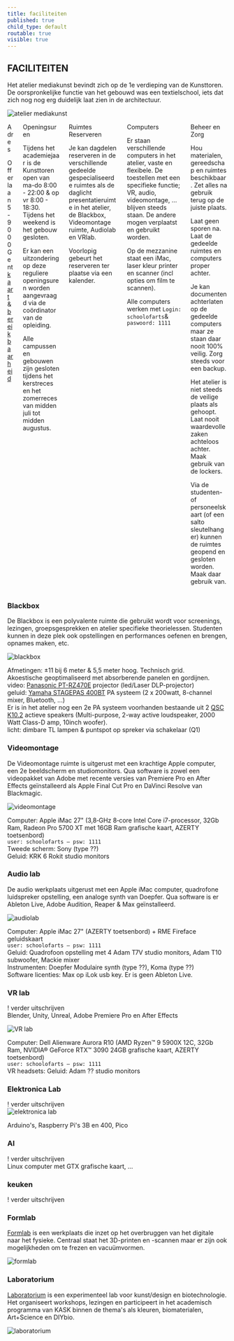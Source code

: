 ```yaml
---
title: faciliteiten
published: true
child_type: default
routable: true
visible: true
---
```


## FACILITEITEN

Het atelier mediakunst bevindt zich op de 1e verdieping van de Kunsttoren. De oorspronkelijke functie van het gebouwd was een textielschool, iets dat zich nog nog erg duidelijk laat zien in de architectuur.     

![atelier mediakunst](uitkijk.jpg)

<div class="columns">
  <div class="column col-6 col-xs-12">
    <div class="card">
      <div class="card-header">
        <div class="card-title h4">Adres</div>
      </div>
      <div class="card-body">
        <p>Offerlaan 5 - 9000 Gent<br>
        <a href="https://www.google.com/maps/dir//Offerlaan+5,+9000+Gent/@51.0442882,3.7048299,987m/data=!3m1!1e3!4m8!4m7!1m0!1m5!1m1!1s0x47c37166edf87939:0x9204369e1efa3c9f!2m2!1d3.7092073!2d51.0442883?hl=nl" target="_blanc">kaart</a> & <a
            href="https://schoolofartsgent.be/nl/over-ons/locaties/campus-bijloke-de-kunsttoren#campus-bijloke-de-kunsttoren" target="_blanc">bereikbaarheid</a></p>
      </div>
      <div class="card-image">
        <img src="https://intern.mediakunst.be/atelier/faciliteiten/ingang_offerlaan.jpg" alt="" class="img-responsive">
      </div>
    </div>
  </div>
  <div class="column col-6 col-xs-12">
    <div class="card">
      <div class="card-header">
        <div class="card-title h4">Openingsuren</div>
      </div>
      <div class="card-body">
        <p>Tijdens het academiejaar is de Kunsttoren open van ma-do 8:00 - 22:00 & op vr 8:00 - 18:30. Tijdens het weekend is het gebouw gesloten.</p>
        <p>Er kan een uitzondering op deze reguliere openingsuren worden aangevraagd via de coördinator van de opleiding.</p>
        <p>Alle campussen en gebouwen zijn gesloten tijdens het kerstreces en het zomerreces van midden juli tot midden augustus.</p>
      </div>
    </div>
  </div>
  <div class="column col-5 col-xs-12">
    <div class="card">
      <div class="card-header">
        <div class="card-title h4">Ruimtes Reserveren</div>
      </div>
      <div class="card-body">
        <p>Je kan dagdelen reserveren in de verschillende gedeelde gespecialiseerde ruimtes als de daglicht presentatieruimte in het atelier, de Blackbox, Videomontage ruimte, Audiolab en VRlab.</p>
        <p>Voorlopig gebeurt het reserveren ter plaatse via een kalender.</p>
      </div>
    </div>
  </div>
  <div class="column col-7 col-xs-12">
    <div class="card">
      <div class="card-header">
        <div class="card-title h4">Computers</div>
      </div>
      <div class="card-body">
        <p>Er staan verschillende computers in het atelier, vaste en flexibele. De toestellen met een specifieke functie; VR, audio, videomontage, ... blijven steeds staan. De andere mogen verplaatst en gebruikt worden.</p>
        <p>Op de mezzanine staat een iMac, laser kleur printer en scanner (incl opties om film te scannen).</p>
        <p>Alle computers werken met <code>Login: schoolofarts</code>&<code> paswoord: 1111</code></p>
      </div>
    </div>
  </div>
  <div class="column col-12 col-xs-12">
    <div class="card bg-dark">
      <div class="card-header">
        <div class="card-title h4">Beheer en Zorg</div>
      </div>
      <div class="card-body">
        <p>Hou materialen, gereedschap en ruimtes beschikbaar. Zet alles na gebruik terug op de juiste plaats.</p>
        <p>Laat geen sporen na. Laat de gedeelde ruimtes en computers proper achter.</p>
        <p>Je kan documenten achterlaten op de gedeelde computers maar ze staan daar nooit 100% veilig. Zorg steeds voor een backup.</p>
        <p>Het atelier is niet steeds de veilige plaats als gehoopt. Laat nooit waardevolle zaken achteloos achter. Maak gebruik van de lockers.</p>
        <p>Via de studenten- of personeelskaart (of een salto sleutelhanger) kunnen de ruimtes geopend en gesloten worden. Maak daar gebruik van.</p>
      </div>
    </div>
  </div>
</div>

### Blackbox

De Blackbox is een polyvalente ruimte die gebruikt wordt voor screenings, lezingen, groepsgesprekken en atelier specifieke theorielessen. Studenten kunnen in deze plek ook opstellingen en performances oefenen en brengen, opnames maken, etc.

![blackbox](blackbox.jpg)

Afmetingen: ±11 bij 6 meter & 5,5 meter hoog. Technisch grid.    
Akoestische geoptimaliseerd met absorberende panelen en gordijnen.    
video: [Panasonic PT-RZ470E](https://nl.business.panasonic.be/visual-system/sites/default/eu-files/visual-systems/files/technical_downloads/PT-RZ470E_E.pdf) projector (led/Laser DLP-projector)    
geluid: [Yamaha STAGEPAS 400BT](https://usa.yamaha.com/files/download/other_assets/1/1142301/stagepas_600bt_en_om_c0.pdf) PA systeem (2 x 200watt, 8-channel mixer, Bluetooth, ...)    
Er is in het atelier nog een 2e PA systeem voorhanden bestaande uit 2 [QSC K10.2](https://www.qsc.com/resource-files/productresources/spk/k.2/q_spk_k2_usermanual.pdf) actieve speakers (Multi-purpose, 2-way active loudspeaker, 2000 Watt Class-D amp, 10inch woofer).    
licht: dimbare TL lampen & puntspot op spreker via schakelaar (Q1)

### Videomontage

De Videomontage ruimte is uitgerust met een krachtige Apple computer, een 2e beeldscherm en studiomonitors. Qua software is zowel een videopakket van Adobe met recente versies van Premiere Pro en After Effects geïnstalleerd als Apple Final Cut Pro en DaVinci Resolve van Blackmagic.    

![videomontage](videomontage.jpg)

Computer: Apple iMac 27" (3,8‐GHz 8‐core Intel Core i7-processor, 32Gb Ram, Radeon
Pro 5700 XT met 16GB Ram  grafische kaart, AZERTY toetsenbord)  
`user: schoolofarts – psw: 1111`  
Tweede scherm: Sony (type ??)  
Geluid: KRK 6 Rokit studio monitors

### Audio lab

De audio werkplaats uitgerust met een Apple iMac computer, quadrofone luidspreker opstelling, een analoge synth van Doepfer. Qua software is er Ableton Live, Adobe Audition, Reaper & Max geïnstalleerd.

![audiolab](audio.jpg)

Computer: Apple iMac 27" (AZERTY toetsenbord) + RME Fireface geluidskaart  
`user: schoolofarts – psw: 1111`  
Geluid: Quadrofoon opstelling met 4 Adam T7V studio monitors, Adam T10 subwoofer, Mackie mixer  
Instrumenten: Doepfer Modulaire synth (type ??), Koma (type ??)  
Software licenties: Max op iLok usb key. Er is geen Ableton Live.

### VR lab

! verder uitschrijven    
Blender, Unity, Unreal, Adobe Premiere Pro en After Effects

![VR lab](VR.jpg)

Computer: Dell Alienware Aurora R10 (AMD Ryzen™ 9 5900X 12C, 32Gb Ram, NVIDIA® GeForce RTX™ 3090 24GB grafische kaart, AZERTY toetsenbord)  
`user: schoolofarts – psw: 1111`  
VR headsets:
Geluid: Adam ?? studio monitors

### Elektronica Lab

! verder uitschrijven    
![elektronica lab](elektronics.jpg)

Arduino's, Raspberry Pi's 3B en 400, Pico

### AI

! verder uitschrijven    
Linux computer met GTX grafische kaart, ...

### keuken

! verder uitschrijven

### Formlab

[Formlab](https://www.formlab.schoolofarts.be/) is een werkplaats die inzet op het overbruggen van het digitale naar het fysieke. Centraal staat het 3D-printen en -scannen maar er zijn ook mogelijkheden om te frezen en vacuümvormen.

![formlab](formlab.jpg)

### Laboratorium

[Laboratorium](http://laboratorium.bio/) is een experimenteel lab voor kunst/design en biotechnologie. Het organiseert workshops, lezingen en participeert in het academisch programma van KASK binnen de thema's als kleuren, biomaterialen, Art+Science en DIYbio.

![laboratorium](laboratorium.jpg)
